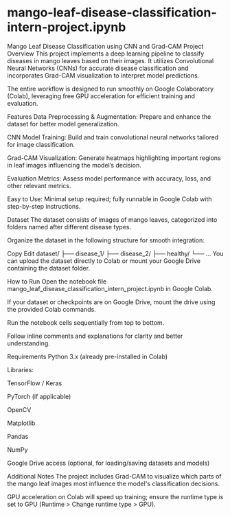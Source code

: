 # mango-leaf-disease-classification-intern-project.ipynb

Mango Leaf Disease Classification using CNN and Grad-CAM
Project Overview
This project implements a deep learning pipeline to classify diseases in mango leaves based on their images. It utilizes Convolutional Neural Networks (CNNs) for accurate disease classification and incorporates Grad-CAM visualization to interpret model predictions.

The entire workflow is designed to run smoothly on Google Colaboratory (Colab), leveraging free GPU acceleration for efficient training and evaluation.

Features
Data Preprocessing & Augmentation: Prepare and enhance the dataset for better model generalization.

CNN Model Training: Build and train convolutional neural networks tailored for image classification.

Grad-CAM Visualization: Generate heatmaps highlighting important regions in leaf images influencing the model’s decision.

Evaluation Metrics: Assess model performance with accuracy, loss, and other relevant metrics.

Easy to Use: Minimal setup required; fully runnable in Google Colab with step-by-step instructions.

Dataset
The dataset consists of images of mango leaves, categorized into folders named after different disease types.

Organize the dataset in the following structure for smooth integration:

Copy
Edit
dataset/
  ├── disease_1/
  ├── disease_2/
  ├── healthy/
  └── ...
You can upload the dataset directly to Colab or mount your Google Drive containing the dataset folder.

How to Run
Open the notebook file mango_leaf_disease_classification_intern_project.ipynb in Google Colab.

If your dataset or checkpoints are on Google Drive, mount the drive using the provided Colab commands.

Run the notebook cells sequentially from top to bottom.

Follow inline comments and explanations for clarity and better understanding.

Requirements
Python 3.x (already pre-installed in Colab)

Libraries:

TensorFlow / Keras

PyTorch (if applicable)

OpenCV

Matplotlib

Pandas

NumPy

Google Drive access (optional, for loading/saving datasets and models)

Additional Notes
The project includes Grad-CAM to visualize which parts of the mango leaf images most influence the model's classification decisions.

GPU acceleration on Colab will speed up training; ensure the runtime type is set to GPU (Runtime > Change runtime type > GPU).

